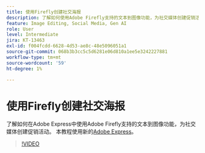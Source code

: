 ```yaml
---
title: 使用Firefly创建社交海报
description: 了解如何使用Adobe Firefly支持的文本到图像功能，为社交媒体创建促销活动
feature: Image Editing, Social Media, Gen AI
role: User
level: Intermediate
jira: KT-13463
exl-id: f004fcdd-6628-4d53-ae8c-48e5096051a1
source-git-commit: 068b3b3cc5c5d6281e06d810a1ee5e3242227881
workflow-type: tm+mt
source-wordcount: '59'
ht-degree: 1%

---
```


# 使用Firefly创建社交海报

了解如何在Adobe Express中使用Adobe Firefly支持的文本到图像功能，为社交媒体创建促销活动。 本教程使用新的[Adobe Express](https://www.adobe.com/express/)。

>[!VIDEO](https://video.tv.adobe.com/v/3420533?quality=12&learn=on&hidetitle=true)
